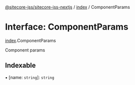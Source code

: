[@sitecore-jss/sitecore-jss-nextjs](../README.md) / [index](../modules/index.md) / ComponentParams

# Interface: ComponentParams

[index](../modules/index.md).ComponentParams

Component params

## Indexable

▪ [name: `string`]: `string`
